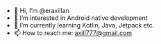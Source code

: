 - 👋 Hi, I’m @eraxillan
- 👀 I’m interested in Android native development
- 🌱 I’m currently learning Kotlin, Java, Jetpack etc.
- 📫 How to reach me: axill777@gmail.com

<!---
eraxillan/eraxillan is a ✨ special ✨ repository because its `README.md` (this file) appears on your GitHub profile.
You can click the Preview link to take a look at your changes.
--->
